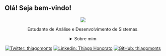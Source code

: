 ## Olá! Seja bem-vindo!

<div align="center">
  
<img src="https://media2.giphy.com/media/qgQUggAC3Pfv687qPC/giphy.gif?cid=790b7611906a5f2be17e869fcb806959838f1ebbf856767a&rid=giphy.gif&ct=g" />


Estudante de Análise e Desenvolvimento de Sistemas.

<details>
  <summary> Sobre mim</summary>
<div align="left">
 
``` js
const monts = {
    pessoal: {
        nome: 'Thiago Honorato',
        apelido: 'Monts',
        interesses: ['Games', 'Futebol', 'Aprendizado'],
        motivação: ['Quero aprender a desenvolver programas e jogos.'],
    },
    técnico: {
        tecnologias: {
            frontEnd: {
                Javascript,
                HTML,
                CSS,
            },
            backEnd: {
               Python
            },
    }
}
```
  </div>
</details>

[![Twitter: thiagomonts](https://img.shields.io/twitter/follow/thiagomonts?style=social)](https://twitter.com/thiagomonts)
[![Linkedin: Thiago Honorato](https://img.shields.io/badge/-ThiagoHonorato-blue?style=flat-square&logo=Linkedin&logoColor=white&link=https://www.linkedin.com/in/honoratothiago/)](https://www.linkedin.com/in/honoratothiago/)
[![GitHub: thiagomonts](https://img.shields.io/github/followers/thiagomonts?label=follow&style=social)](https://github.com/thiagomonts)
</div>
